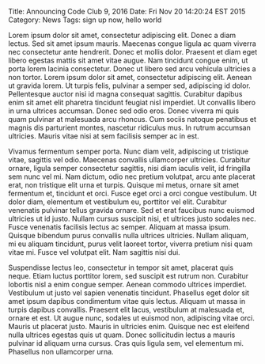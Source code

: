 Title: Announcing Code Club 9, 2016
Date: Fri Nov 20 14:20:24 EST 2015
Category: News
Tags: sign up now, hello world

Lorem ipsum dolor sit amet, consectetur adipiscing elit. Donec a diam lectus.
Sed sit amet ipsum mauris. Maecenas congue ligula ac quam viverra nec
consectetur ante hendrerit. Donec et mollis dolor. Praesent et diam eget libero
egestas mattis sit amet vitae augue. Nam tincidunt congue enim, ut porta lorem
lacinia consectetur. Donec ut libero sed arcu vehicula ultricies a non tortor.
Lorem ipsum dolor sit amet, consectetur adipiscing elit. Aenean ut gravida
lorem. Ut turpis felis, pulvinar a semper sed, adipiscing id dolor. Pellentesque
auctor nisi id magna consequat sagittis. Curabitur dapibus enim sit amet elit
pharetra tincidunt feugiat nisl imperdiet. Ut convallis libero in urna ultrices
accumsan. Donec sed odio eros. Donec viverra mi quis quam pulvinar at malesuada
arcu rhoncus. Cum sociis natoque penatibus et magnis dis parturient montes,
nascetur ridiculus mus. In rutrum accumsan ultricies. Mauris vitae nisi at sem
facilisis semper ac in est.

Vivamus fermentum semper porta. Nunc diam velit, adipiscing ut tristique vitae,
sagittis vel odio. Maecenas convallis ullamcorper ultricies. Curabitur ornare,
ligula semper consectetur sagittis, nisi diam iaculis velit, id fringilla sem
nunc vel mi. Nam dictum, odio nec pretium volutpat, arcu ante placerat erat, non
tristique elit urna et turpis. Quisque mi metus, ornare sit amet fermentum et,
tincidunt et orci. Fusce eget orci a orci congue vestibulum. Ut dolor diam,
elementum et vestibulum eu, porttitor vel elit. Curabitur venenatis pulvinar
tellus gravida ornare. Sed et erat faucibus nunc euismod ultricies ut id justo.
Nullam cursus suscipit nisi, et ultrices justo sodales nec. Fusce venenatis
facilisis lectus ac semper. Aliquam at massa ipsum. Quisque bibendum purus
convallis nulla ultrices ultricies. Nullam aliquam, mi eu aliquam tincidunt,
purus velit laoreet tortor, viverra pretium nisi quam vitae mi. Fusce vel
volutpat elit. Nam sagittis nisi dui.

Suspendisse lectus leo, consectetur in tempor sit amet, placerat quis neque.
Etiam luctus porttitor lorem, sed suscipit est rutrum non. Curabitur lobortis
nisl a enim congue semper. Aenean commodo ultrices imperdiet. Vestibulum ut
justo vel sapien venenatis tincidunt. Phasellus eget dolor sit amet ipsum
dapibus condimentum vitae quis lectus. Aliquam ut massa in turpis dapibus
convallis. Praesent elit lacus, vestibulum at malesuada et, ornare et est. Ut
augue nunc, sodales ut euismod non, adipiscing vitae orci. Mauris ut placerat
justo. Mauris in ultricies enim. Quisque nec est eleifend nulla ultrices egestas
quis ut quam. Donec sollicitudin lectus a mauris pulvinar id aliquam urna
cursus. Cras quis ligula sem, vel elementum mi. Phasellus non ullamcorper urna.
